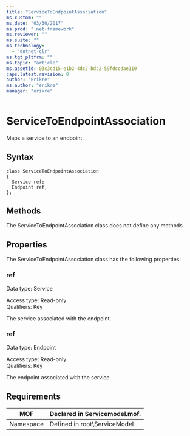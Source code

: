 ```yaml
---
title: "ServiceToEndpointAssociation"
ms.custom: ""
ms.date: "03/30/2017"
ms.prod: ".net-framework"
ms.reviewer: ""
ms.suite: ""
ms.technology: 
  - "dotnet-clr"
ms.tgt_pltfrm: ""
ms.topic: "article"
ms.assetid: 03c3cd15-e1b2-4dc2-bdc2-59fdccdae110
caps.latest.revision: 8
author: "Erikre"
ms.author: "erikre"
manager: "erikre"
---
```

# ServiceToEndpointAssociation
Maps a service to an endpoint.  
  
## Syntax  
  
```  
class ServiceToEndpointAssociation  
{  
  Service ref;  
  Endpoint ref;  
};  
```  
  
## Methods  
 The ServiceToEndpointAssociation class does not define any methods.  
  
## Properties  
 The ServiceToEndpointAssociation class has the following properties:  
  
### ref  
 Data type: Service  
  
 Access type: Read-only  
Qualifiers: Key  
  
 The service associated with the endpoint.  
  
### ref  
 Data type: Endpoint  
  
 Access type: Read-only  
Qualifiers: Key  
  
 The endpoint associated with the service.  
  
## Requirements  
  
|MOF|Declared in Servicemodel.mof.|  
|---------|-----------------------------------|  
|Namespace|Defined in root\ServiceModel|
